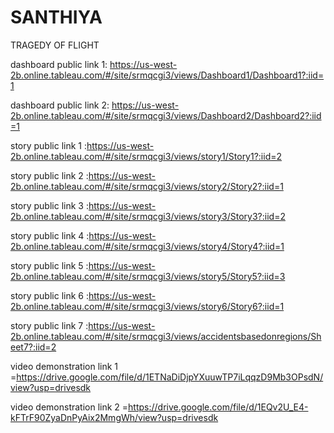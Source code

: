 # SANTHIYA
TRAGEDY OF FLIGHT

dashboard public link 1: https://us-west-2b.online.tableau.com/#/site/srmqcgi3/views/Dashboard1/Dashboard1?:iid=1

dashboard public link 2: https://us-west-2b.online.tableau.com/#/site/srmqcgi3/views/Dashboard2/Dashboard2?:iid=1

story public link 1 :https://us-west-2b.online.tableau.com/#/site/srmqcgi3/views/story1/Story1?:iid=2

story public link 2 :https://us-west-2b.online.tableau.com/#/site/srmqcgi3/views/story2/Story2?:iid=1

story public link 3 :https://us-west-2b.online.tableau.com/#/site/srmqcgi3/views/story3/Story3?:iid=2

story public link 4 :https://us-west-2b.online.tableau.com/#/site/srmqcgi3/views/story4/Story4?:iid=1

story public link 5 :https://us-west-2b.online.tableau.com/#/site/srmqcgi3/views/story5/Story5?:iid=3

story public link 6 :https://us-west-2b.online.tableau.com/#/site/srmqcgi3/views/story6/Story6?:iid=1

story public link 7 :https://us-west-2b.online.tableau.com/#/site/srmqcgi3/views/accidentsbasedonregions/Sheet7?:iid=2

video demonstration link 1 =https://drive.google.com/file/d/1ETNaDiDjpYXuuwTP7iLqqzD9Mb3OPsdN/view?usp=drivesdk

video demonstration link 2 =https://drive.google.com/file/d/1EQv2U_E4-kFTrF90ZyaDnPyAix2MmgWh/view?usp=drivesdk
